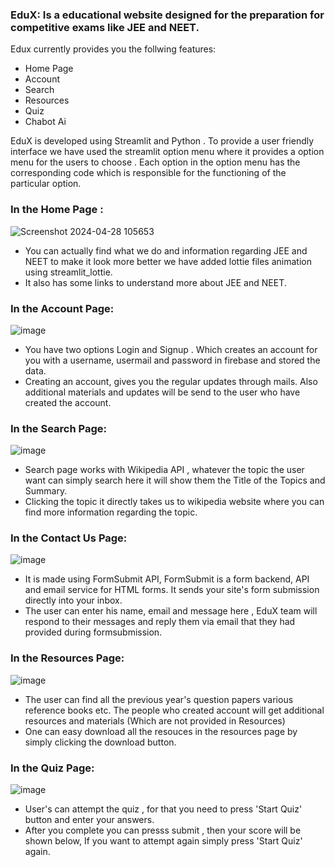 ### EduX:  Is a educational website designed for the preparation for competitive exams like JEE and NEET.
Edux currently provides you the follwing features:
- Home Page
- Account
- Search
- Resources
- Quiz
- Chabot Ai
  
EduX is developed using Streamlit and Python . To provide a user friendly interface we have used the streamlit option menu where it provides a option menu for the users to choose . Each option in the option menu has the corresponding code which  is responsible for the functioning of the particular option.

### In the Home Page :
![Screenshot 2024-04-28 105653](https://github.com/chaitanya6777/web_EduX/assets/168096245/121d4d8a-e9fc-47b5-be2c-eecede626536)


- You can actually find what we do and information regarding JEE and NEET to make it look more better we have added lottie files animation using streamlit_lottie.
- It also has some links to understand more about JEE and NEET.

### In the Account Page:
![image](https://github.com/chaitanya6777/web_EduX/assets/168096245/e2174f21-cb53-4484-82a2-6a06d884a8a1)

- You have two options Login and Signup . Which creates an account for you with a username, usermail and password in firebase and stored the data.
- Creating an account, gives you the regular updates through mails. Also additional materials and updates will be send to the user who have created the account.

### In the Search Page:
![image](https://github.com/chaitanya6777/web_EduX/assets/168096245/3654573f-a799-4c84-9e42-f39f7da8fdc6)

- Search page works with Wikipedia API , whatever the topic the user want can simply search here it will show them the Title of the Topics and Summary.
- Clicking the topic it directly takes us to wikipedia website where you can find more information regarding the topic.

### In the Contact Us Page:
![image](https://github.com/chaitanya6777/web_EduX/assets/168096245/ac199126-3bbc-4e6c-ad20-cf5050c9c6ab)


- It is made using FormSubmit API, FormSubmit is a form backend, API and email service for HTML forms. It sends your site's form submission directly into your inbox.
- The user can enter his name, email and message  here , EduX team will respond to their messages and reply them via email that they had provided during formsubmission.

### In the Resources Page:
![image](https://github.com/chaitanya6777/web_EduX/assets/168096245/20bdffff-224f-4ef3-af3c-544002d8e3ef)


- The user can find all the previous year's question papers various reference books etc. The people who created account will get additional resources and materials (Which are not provided in Resources)
- One can easy download all the resouces in the resources page by simply clicking the download button.
  
### In the Quiz Page:
![image](https://github.com/chaitanya6777/web_EduX/assets/168096245/6d939248-34d8-4bc8-9fa4-03a9a1329506)


- User's can attempt the quiz , for that you need to press 'Start Quiz' button and enter your answers.
- After you complete you can presss submit , then your score will be shown below, If you want to attempt again simply press 'Start Quiz' again.
